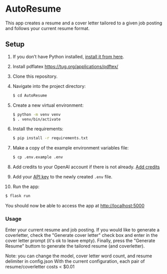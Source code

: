 # AutoResume

This app creates a resume and a cover letter tailored to a given job posting and follows your current resume format.

## Setup

1. If you don’t have Python installed, [install it from here](https://www.python.org/downloads/).
2. Install pdflatex https://tug.org/applications/pdftex/

3. Clone this repository.

4. Navigate into the project directory:

   ```bash
   $ cd AutoResume
   ```

5. Create a new virtual environment:

   ```bash
   $ python -m venv venv
   $ . venv/bin/activate
   ```

6. Install the requirements:

   ```bash
   $ pip install -r requirements.txt
   ```

7. Make a copy of the example environment variables file:

   ```bash
   $ cp .env.example .env
   ```
8. Add credits to your OpenAI account if there is not already. [Add credits](https://platform.openai.com)

9. Add your [API key](https://beta.openai.com/account/api-keys) to the newly created `.env` file.

10. Run the app:

   ```bash
   $ flask run
   ```

You should now be able to access the app at [http://localhost:5000](http://localhost:5000)

### Usage
Enter your current resume and job posting. If you would like to generate a coverletter,
check the "Generate cover letter" check box and enter in the cover letter prompt (it's ok to leave empty).
Finally, press the "Generate Resume" buttom to generate the tailored resume (and coverletter).

Note: you can change the model, cover letter word count, and resume delimiter in config.json
With the current configuration, each pair of resume/coverletter costs < $0.01